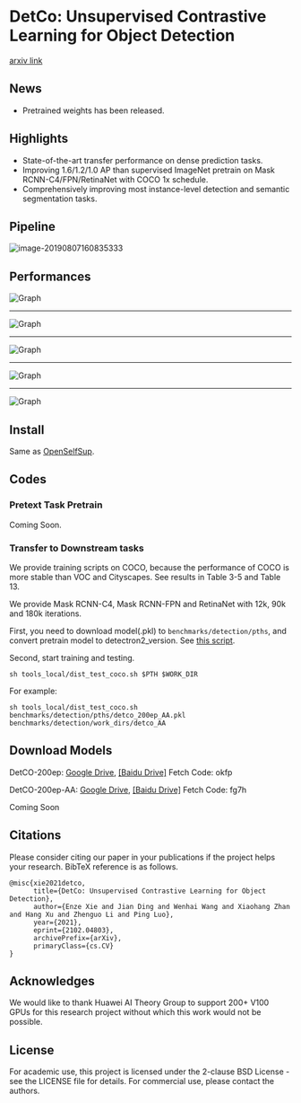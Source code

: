 # DetCo: Unsupervised Contrastive Learning for Object Detection
[arxiv link](https://arxiv.org/abs/2102.04803)

## News
- Pretrained weights has been released. 


## Highlights

- State-of-the-art transfer performance on dense prediction tasks.
- Improving  1.6/1.2/1.0 AP than supervised ImageNet pretrain on Mask RCNN-C4/FPN/RetinaNet with COCO 1x schedule.
- Comprehensively improving most instance-level detection and semantic segmentation tasks.

## Pipeline
![image-20190807160835333](imgs/pipeline.png)


## Performances
![Graph](imgs/res_coco.png)

-----

![Graph](imgs/res2_coco.png)

----

![Graph](imgs/other_res2.png)

-----

![Graph](imgs/vis.png)

-----

![Graph](imgs/vis2.png)


## Install
Same as [OpenSelfSup](https://github.com/open-mmlab/OpenSelfSup).

## Codes

### Pretext Task Pretrain

Coming Soon.

### Transfer to Downstream tasks

We provide training scripts on COCO, because the performance of COCO is more stable than VOC and Cityscapes.
See results in Table 3-5 and Table 13.

We provide Mask RCNN-C4, Mask RCNN-FPN and RetinaNet with 12k, 90k and 180k iterations.

First, you need to download model(.pkl) to `benchmarks/detection/pths`, and convert pretrain model to detectron2_version. See [this script](benchmarks/detection/convert-pretrain-to-detectron2.py).

Second, start training and testing.
```
sh tools_local/dist_test_coco.sh $PTH $WORK_DIR
```

For example:
```
sh tools_local/dist_test_coco.sh benchmarks/detection/pths/detco_200ep_AA.pkl benchmarks/detection/work_dirs/detco_AA
```

## Download Models
DetCO-200ep: [Google Drive](), [[Baidu Drive]](https://pan.baidu.com/s/1ZMRCvi_RyI-X-gb9lukK7g) Fetch Code: okfp 
 
 DetCO-200ep-AA: [Google Drive](), [[Baidu Drive]](https://pan.baidu.com/s/18ilDo6crkgPDK-77LmKCGQ) Fetch Code: fg7h

Coming Soon

## Citations
Please consider citing our paper in your publications if the project helps your research. BibTeX reference is as follows.

```
@misc{xie2021detco,
      title={DetCo: Unsupervised Contrastive Learning for Object Detection}, 
      author={Enze Xie and Jian Ding and Wenhai Wang and Xiaohang Zhan and Hang Xu and Zhenguo Li and Ping Luo},
      year={2021},
      eprint={2102.04803},
      archivePrefix={arXiv},
      primaryClass={cs.CV}
}
```



## Acknowledges
We would like to thank Huawei AI Theory Group to support 200+ V100 GPUs for this research project without which this work would not be possible.

## License

For academic use, this project is licensed under the 2-clause BSD License - see the LICENSE file for details. For commercial use, please contact the authors. 